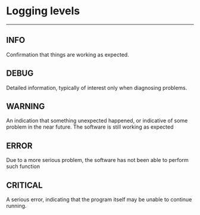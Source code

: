 # Logging levels

---

## INFO

Confirmation that things are working as expected.

## DEBUG

Detailed information, typically of interest only when diagnosing problems.

## WARNING

An indication that something unexpected happened, or indicative of some
    problem in the near future. The software is still working as expected

## ERROR

Due to a more serious problem, the software has not been able to perform such function

## CRITICAL

A serious error, indicating that the program itself may be unable to continue running.
